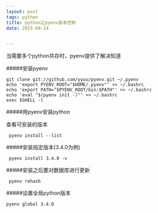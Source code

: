 ```yaml
---
layout: post
tags: python 
title: python之pyenv版本控制
date: 2015-08-24


---
```



当需要多个python共存时，pyenv提供了解决知道

#####安装pyenv
<!-- more -->

```
git clone git://github.com/yyuu/pyenv.git ~/.pyenv
echo 'export PYENV_ROOT="$HOME/.pyenv"' >> ~/.bashrc
echo 'export PATH="$PYENV_ROOT/bin:$PATH"' >> ~/.bashrc
echo 'eval "$(pyenv init -)"' >> ~/.bashrc
exec $SHELL -l

```

#####用pyenv安装python

查看可安装的版本

```
 pyenv install --list
```


#####安装指定版本(3.4.0为例)

```
 pyenv install 3.4.0 -v
```

#####安装之后要对数据库进行更新

```
 pyenv rehash
```
 


#####设置全局python版本

```
pyenv global 3.4.0
```
